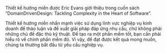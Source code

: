 <!--@Thiết kế hướng miền là gì?-->

Thiết kế hướng miền được Eric Evans giới thiệu trong cuốn sách “DomainDrivenDesign: Tackling Complexity in the Heart of Software”.


<!-- Thiết kế hướng miền  là một phương pháp hữu ích để giải quyết vấn đề phức tạp trong phát triển phần mềm thông qua việc tập trung vào hiểu biết sâu rộng  -->
<!-- về lĩnh vực kinh doanh. -->



<!--mỗi vi dịch vụ được gán cho một nhóm nhỏ.-->
<!--và các nhóm này được hỗ trợ bởi các chuyên gia tên miền.-->

<!--V Bối cảnh giới hạn của thiết kế hướng miền là sự thể hiện phạm vi kinh doanh của vi dịch vụ.-->

<!-- Thực tế mà nói mô hình thiết kế 3 lớp có rất nhiều ưu điểm, nó rất dễ sử dụng và dễ implement. Vấn đề nảy sinh từ thực tế là Data Driven Design lại khó tương thích với khái niệm lập trình hướng đối tượng OOP. Trong các ứng dụng điển hình có rất nhiều phần code xử lý các task không liên quan đến logic nghiệp vụ (Domain) như truy cập file, mạng hay database, các phần này thường được gọi là plumping code và được nhúng trực tiếp vào trong Business Object và nhiều Business Logic cũng được nhúng vào Behavior của UI Widget hay Script của Database, điều này thường xảy ra vì nó làm chúng ta phát triển ứng dụng một cách nhanh chóng. Việc này dẫn đến phần lớn thời gian phát triển ứng dụng (Development Time) của Developer là dành cho việc viết các plumping code thay vì viết Real Business Logic, nó làm cho thiết kế của chúng ta bị mất đi tính hướng đối tượng trong thực tế. -->


Thiết kế hướng miền nhấn mạnh việc sử dụng lĩnh vực nghiệp vụ kinh doanh để thảo luận và đề xuất giải pháp đáp ứng nhu cầu, chứ không phải những chủ đề đặc thù kỹ thuật. Để tạo ra một phần mềm tốt, bạn cần phải hiểu rõ về chính phần mềm đó. Vì vậy, để đạt được kết quả mong muốn, chúng ta thường bắt đầu từ yêu cầu nghiệp vụ.

<!--Thiết kế hướng miền xác định và tổ chức các dịch vụ dựa trên việc hiểu rõ về lĩnh vực kinh doanh, giúp dự án phản ánh đúng các quy trình và quy tắc kinh doanh.-->

<!--thiết kế hướng miền  là một phương pháp thiết kế phần mềm tập trung vào việc hiểu và mô hình hóa chính xác lĩnh vực kinh doanh của một tổ chức. Trong ngữ cảnh của phát triển kiến trúc vi dịch vụ, thiết kế hướng miền giúp đảm bảo rằng mỗi kiến trúc vi dịch vụ được thiết kế để phản ánh một phần cụ thể của lĩnh vực kinh doanh, tăng cường sự hiểu biết và tính nhất quán trong toàn bộ hệ thống.-->